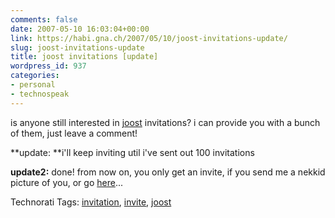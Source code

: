 ```yaml
---
comments: false
date: 2007-05-10 16:03:04+00:00
link: https://habi.gna.ch/2007/05/10/joost-invitations-update/
slug: joost-invitations-update
title: joost invitations [update]
wordpress_id: 937
categories:
- personal
- technospeak
---
```


is anyone still interested in [joost](http://joost.com/) invitations? i can provide you with a bunch of them, just leave a comment!

**update: **i'll keep inviting util i've sent out 100 invitations

**update2:** done! from now on, you only get an invite, if you send me a nekkid picture of you, or go [here](http://joost.com/presents/gigaom-newteevee/)...


Technorati Tags: [invitation](http://www.technorati.com/tag/invitation), [invite](http://www.technorati.com/tag/invite), [joost](http://www.technorati.com/tag/joost)
